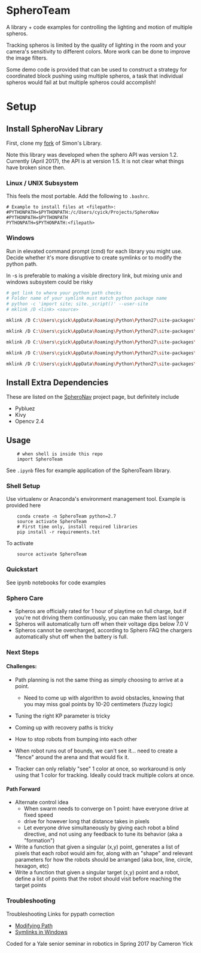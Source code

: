 # SpheroTeam

A library + code examples for controlling the lighting and motion of multiple spheros.

Tracking spheros is limited by the quality of lighting in the room and your camera's sensitivity to different colors. More work can be done to improve the image filters.

Some demo code is provided that can be used to construct a strategy for coordinated 
block pushing using multiple spheros, a task that individual spheros would fail at but
multiple spheros could accomplish!

# Setup

## Install SpheroNav Library

First, clone my [fork](https://github.com/hydrosquall/spheronav) of Simon's Library.

Note this library was developed when the sphero API was version 1.2. Currently (April 2017), the API is at version 1.5. It is not clear what things have broken since then. 

### Linux / UNIX Subsystem

This feels the most portable. Add the following to `.bashrc`.

```
# Example to install files at <filepath>:
#PYTHONPATH=$PYTHONPATH:/c/Users/cyick/Projects/SpheroNav
#PYTHONPATH=$PYTHONPATH
PYTHONPATH=$PYTHONPATH:<filepath>
```

### Windows

Run in elevated command prompt (cmd) for each library you might use. Decide whether
it's more disruptive to create symlinks or to modify the python path.

ln -s is preferable to making a visible directory link, but mixing unix and windows subsystem could be risky
```bash
# get link to where your python path checks
# Folder name of your symlink must match python package name
# python -c 'import site; site._script()' --user-site
# mklink /D <link> <source>

mklink /D C:\Users\cyick\AppData\Roaming\Python\Python27\site-packages\SpheroController  C:\Users\cyick\Projects\SpheroNav\SpheroController 

mklink /D C:\Users\cyick\AppData\Roaming\Python\Python27\site-packages\sphero C:\Users\cyick\Projects\SpheroNav\sphero

mklink /D C:\Users\cyick\AppData\Roaming\Python\Python27\site-packages\util C:\Users\cyick\Projects\SpheroNav\util

mklink /D C:\Users\cyick\AppData\Roaming\Python\Python27\site-packages\tracker C:\Users\cyick\Projects\SpheroNav\tracker

mklink /D C:\Users\cyick\AppData\Roaming\Python\Python27\site-packages\ps3 C:\Users\cyick\Projects\SpheroNav\ps3
```

## Install Extra Dependencies 

These are listed on the [SpheroNav](https://github.com/hydrosquall/spheronav) project page,
but definitely include

- Pybluez
- Kivy
- Opencv 2.4

## Usage

```
    # when shell is inside this repo
    import SpheroTeam
```

See `.ipynb` files for example application of the SpheroTeam library.

### Shell Setup

Use virtualenv or Anaconda's environment management tool. Example is provided here

```
    conda create -n SpheroTeam python=2.7
    source activate SpheroTeam
    # First time only, install required libraries
    pip install -r requirements.txt
```

To activate 
```
    source activate SpheroTeam
```

### Quickstart

See ipynb notebooks for code examples

### Sphero Care

- Spheros are officially rated for 1 hour of playtime on full charge, but
if you're not driving them continuously, you can make them last longer
- Spheros will automatically turn off when their voltage dips below 7.0 V
- Spheros cannot be overcharged, according to Sphero FAQ the chargers automatically shut off when the battery is full.

### Next Steps

#### Challenges: 

- Path planning is not the same thing as simply choosing to arrive at a point.
    - Need to come up with algorithm to avoid obstacles, knowing that you may miss goal points by 10-20 centimeters (fuzzy logic)
- Tuning the right KP parameter is tricky
- Coming up with recovery paths is tricky
- How to stop robots from bumping into each other
- When robot runs out of bounds, we can't see it... need to create a "fence" around the arena and that would fix it.

- Tracker can only reliably "see" 1 color at once, so workaround is only using that 1 color for tracking. Ideally could track multiple colors at once.

#### Path Forward

- Alternate control idea
    - When swarm needs to converge on 1 point: have everyone drive at fixed speed
    - drive for however long that distance takes in pixels
    - Let everyone drive simultaneously by giving each robot a blind directive, and not using any feedback to tune its behavior (aka a "formation")
- Write a function that given a singular (x,y) point, generates a list of pixels that each robot would aim for, along with an "shape" and relevant parameters for how the robots should be arranged (aka box, line, circle, hexagon, etc)
- Write a function that given a singular target (x,y) point and a robot, define a list of points that the robot should visit before reaching the target points

### Troubleshooting

Troubleshooting Links for pypath correction

- [Modifying Path](http://stackoverflow.com/questions/3402168/permanently-add-a-directory-to-pythonpath)
- [Symlinks in Windows](https://www.howtogeek.com/howto/16226/complete-guide-to-symbolic-links-symlinks-on-windows-or-linux/)

Coded for a Yale senior seminar in robotics in Spring 2017 by Cameron Yick
